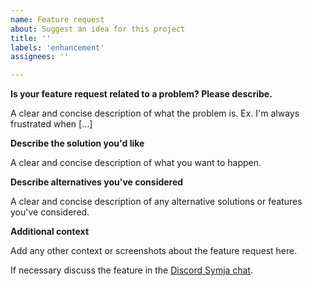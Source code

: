 ```yaml
---
name: Feature request
about: Suggest an idea for this project
title: ''
labels: 'enhancement'
assignees: ''

---
```


**Is your feature request related to a problem? Please describe.**

A clear and concise description of what the problem is. Ex. I'm always frustrated when [...]

**Describe the solution you'd like**

A clear and concise description of what you want to happen.

**Describe alternatives you've considered**

A clear and concise description of any alternative solutions or features you've considered.

**Additional context**

Add any other context or screenshots about the feature request here.

If necessary discuss the feature in the [Discord Symja chat][1].

[1]: https://discord.gg/tYknzr2qam
